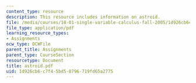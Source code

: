 ```yaml
---
content_type: resource
description: This resource includes information on astroid.
file: /media/courses/18-01-single-variable-calculus-fall-2005/1d926cb6c7f45bd58796719fd65a2775_astroid.pdf
file_type: application/pdf
learning_resource_types:
- Assignments
ocw_type: OCWFile
parent_title: Assignments
parent_type: CourseSection
resourcetype: Document
title: astroid.pdf
uid: 1d926cb6-c7f4-5bd5-8796-719fd65a2775
---
```

